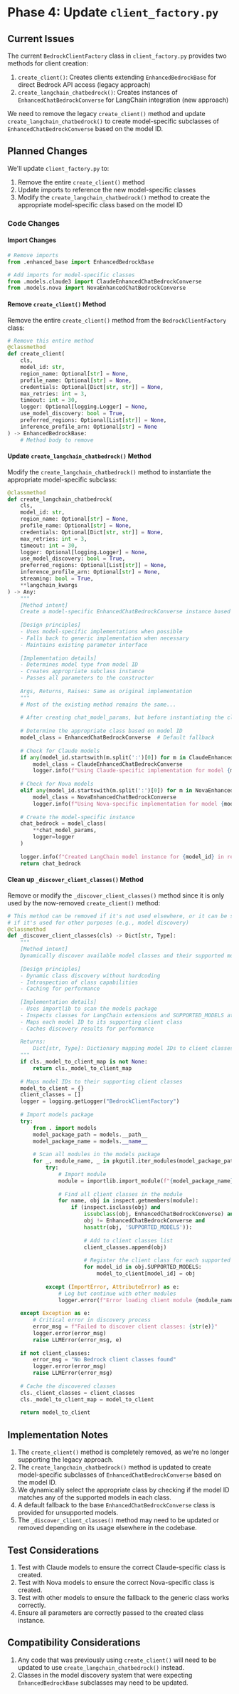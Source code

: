 # Phase 4: Update `client_factory.py`

## Current Issues

The current `BedrockClientFactory` class in `client_factory.py` provides two methods for client creation:
1. `create_client()`: Creates clients extending `EnhancedBedrockBase` for direct Bedrock API access (legacy approach)
2. `create_langchain_chatbedrock()`: Creates instances of `EnhancedChatBedrockConverse` for LangChain integration (new approach)

We need to remove the legacy `create_client()` method and update `create_langchain_chatbedrock()` to create model-specific subclasses of `EnhancedChatBedrockConverse` based on the model ID.

## Planned Changes

We'll update `client_factory.py` to:

1. Remove the entire `create_client()` method
2. Update imports to reference the new model-specific classes
3. Modify the `create_langchain_chatbedrock()` method to create the appropriate model-specific class based on the model ID

### Code Changes

#### Import Changes

```python
# Remove imports
from .enhanced_base import EnhancedBedrockBase

# Add imports for model-specific classes
from .models.claude3 import ClaudeEnhancedChatBedrockConverse
from .models.nova import NovaEnhancedChatBedrockConverse
```

#### Remove `create_client()` Method

Remove the entire `create_client()` method from the `BedrockClientFactory` class:

```python
# Remove this entire method
@classmethod
def create_client(
    cls,
    model_id: str,
    region_name: Optional[str] = None,
    profile_name: Optional[str] = None,
    credentials: Optional[Dict[str, str]] = None,
    max_retries: int = 3,
    timeout: int = 30,
    logger: Optional[logging.Logger] = None,
    use_model_discovery: bool = True,
    preferred_regions: Optional[List[str]] = None,
    inference_profile_arn: Optional[str] = None
) -> EnhancedBedrockBase:
    # Method body to remove
```

#### Update `create_langchain_chatbedrock()` Method

Modify the `create_langchain_chatbedrock()` method to instantiate the appropriate model-specific subclass:

```python
@classmethod
def create_langchain_chatbedrock(
    cls,
    model_id: str,
    region_name: Optional[str] = None,
    profile_name: Optional[str] = None,
    credentials: Optional[Dict[str, str]] = None,
    max_retries: int = 3,
    timeout: int = 30,
    logger: Optional[logging.Logger] = None,
    use_model_discovery: bool = True,
    preferred_regions: Optional[List[str]] = None,
    inference_profile_arn: Optional[str] = None,
    streaming: bool = True,
    **langchain_kwargs
) -> Any:
    """
    [Method intent]
    Create a model-specific EnhancedChatBedrockConverse instance based on model ID.
    
    [Design principles]
    - Uses model-specific implementations when possible
    - Falls back to generic implementation when necessary
    - Maintains existing parameter interface
    
    [Implementation details]
    - Determines model type from model ID
    - Creates appropriate subclass instance
    - Passes all parameters to the constructor
    
    Args, Returns, Raises: Same as original implementation
    """
    # Most of the existing method remains the same...
    
    # After creating chat_model_params, but before instantiating the class:
    
    # Determine the appropriate class based on model ID
    model_class = EnhancedChatBedrockConverse  # Default fallback
    
    # Check for Claude models
    if any(model_id.startswith(m.split(':')[0]) for m in ClaudeEnhancedChatBedrockConverse.SUPPORTED_MODELS):
        model_class = ClaudeEnhancedChatBedrockConverse
        logger.info(f"Using Claude-specific implementation for model {model_id}")
    
    # Check for Nova models
    elif any(model_id.startswith(m.split(':')[0]) for m in NovaEnhancedChatBedrockConverse.SUPPORTED_MODELS):
        model_class = NovaEnhancedChatBedrockConverse
        logger.info(f"Using Nova-specific implementation for model {model_id}")
    
    # Create the model-specific instance
    chat_bedrock = model_class(
        **chat_model_params,
        logger=logger
    )
    
    logger.info(f"Created LangChain model instance for {model_id} in region {region_name}")
    return chat_bedrock
```

#### Clean up `_discover_client_classes()` Method

Remove or modify the `_discover_client_classes()` method since it is only used by the now-removed `create_client()` method:

```python
# This method can be removed if it's not used elsewhere, or it can be simplified
# if it's used for other purposes (e.g., model discovery)
@classmethod
def _discover_client_classes(cls) -> Dict[str, Type]:
    """
    [Method intent]
    Dynamically discover available model classes and their supported models for LangChain integration.
    
    [Design principles]
    - Dynamic class discovery without hardcoding
    - Introspection of class capabilities
    - Caching for performance
    
    [Implementation details]
    - Uses importlib to scan the models package
    - Inspects classes for LangChain extensions and SUPPORTED_MODELS attribute
    - Maps each model ID to its supporting client class
    - Caches discovery results for performance
    
    Returns:
        Dict[str, Type]: Dictionary mapping model IDs to client classes
    """
    if cls._model_to_client_map is not None:
        return cls._model_to_client_map
    
    # Maps model IDs to their supporting client classes
    model_to_client = {}
    client_classes = []
    logger = logging.getLogger("BedrockClientFactory")
    
    # Import models package
    try:
        from . import models
        model_package_path = models.__path__
        model_package_name = models.__name__
        
        # Scan all modules in the models package
        for _, module_name, _ in pkgutil.iter_modules(model_package_path):
            try:
                # Import module
                module = importlib.import_module(f"{model_package_name}.{module_name}")
                
                # Find all client classes in the module
                for name, obj in inspect.getmembers(module):
                    if (inspect.isclass(obj) and 
                        issubclass(obj, EnhancedChatBedrockConverse) and 
                        obj != EnhancedChatBedrockConverse and
                        hasattr(obj, 'SUPPORTED_MODELS')):
                        
                        # Add to client classes list
                        client_classes.append(obj)
                        
                        # Register the client class for each supported model
                        for model_id in obj.SUPPORTED_MODELS:
                            model_to_client[model_id] = obj
                            
            except (ImportError, AttributeError) as e:
                # Log but continue with other modules
                logger.error(f"Error loading client module {module_name}: {str(e)}")
                
    except Exception as e:
        # Critical error in discovery process
        error_msg = f"Failed to discover client classes: {str(e)}"
        logger.error(error_msg)
        raise LLMError(error_msg, e)
    
    if not client_classes:
        error_msg = "No Bedrock client classes found"
        logger.error(error_msg)
        raise LLMError(error_msg)
    
    # Cache the discovered classes
    cls._client_classes = client_classes
    cls._model_to_client_map = model_to_client
    
    return model_to_client
```

## Implementation Notes

1. The `create_client()` method is completely removed, as we're no longer supporting the legacy approach.
2. The `create_langchain_chatbedrock()` method is updated to create model-specific subclasses of `EnhancedChatBedrockConverse` based on the model ID.
3. We dynamically select the appropriate class by checking if the model ID matches any of the supported models in each class.
4. A default fallback to the base `EnhancedChatBedrockConverse` class is provided for unsupported models.
5. The `_discover_client_classes()` method may need to be updated or removed depending on its usage elsewhere in the codebase.

## Test Considerations

1. Test with Claude models to ensure the correct Claude-specific class is created.
2. Test with Nova models to ensure the correct Nova-specific class is created.
3. Test with other models to ensure the fallback to the generic class works correctly.
4. Ensure all parameters are correctly passed to the created class instance.

## Compatibility Considerations

1. Any code that was previously using `create_client()` will need to be updated to use `create_langchain_chatbedrock()` instead.
2. Classes in the model discovery system that were expecting `EnhancedBedrockBase` subclasses may need to be updated.
